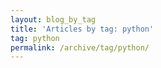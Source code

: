 ```yaml
---
layout: blog_by_tag
title: 'Articles by tag: python'
tag: python
permalink: /archive/tag/python/
---
```

